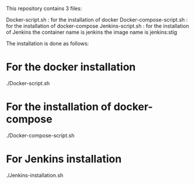 This repository contains 3 files: 

Docker-script.sh : for the installation of docker
Docker-compose-script.sh : for the installation of docker-compose
Jenkins-script.sh : for the installation of Jenkins 
                    the container name is jenkins
                    the image name is jenkins:stig

The installation is done as follows:

# For the docker installation
./Docker-script.sh

# For the installation of docker-compose
./Docker-compose-script.sh

# For Jenkins installation
./Jenkins-installation.sh
